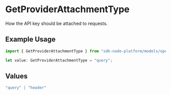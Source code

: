 # GetProviderAttachmentType

How the API key should be attached to requests.

## Example Usage

```typescript
import { GetProviderAttachmentType } from "sdk-node-platform/models/operations";

let value: GetProviderAttachmentType = "query";
```

## Values

```typescript
"query" | "header"
```